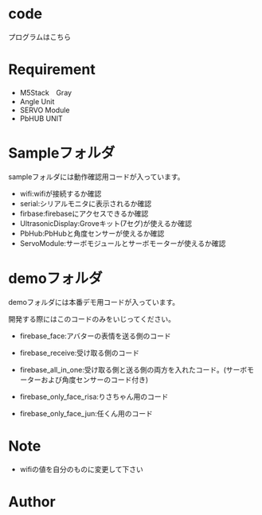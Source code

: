 # code
プログラムはこちら

# Requirement
* M5Stack　Gray
* Angle Unit
* SERVO Module
* PbHUB UNIT

# Sampleフォルダ

sampleフォルダには動作確認用コードが入っています。

* wifi:wifiが接続するか確認
* serial:シリアルモニタに表示されるか確認
* firbase:firebaseにアクセスできるか確認
* UltrasonicDisplay:Groveキット(7セグ)が使えるか確認
* PbHub:PbHubと角度センサーが使えるか確認
* ServoModule:サーボモジュールとサーボモーターが使えるか確認

# demoフォルダ

demoフォルダには本番デモ用コードが入っています。

開発する際にはこのコードのみをいじってください。

* firebase_face:アバターの表情を送る側のコード
* firebase_receive:受け取る側のコード


* firebase_all_in_one:受け取る側と送る側の両方を入れたコード。(サーボモーターおよび角度センサーのコード付き)


* firebase_only_face_risa:りさちゃん用のコード
* firebase_only_face_jun:任くん用のコード

# Note
* wifiの値を自分のものに変更して下さい

# Author